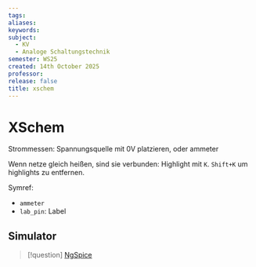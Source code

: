 ```yaml
---
tags: 
aliases: 
keywords: 
subject:
  - KV
  - Analoge Schaltungstechnik
semester: WS25
created: 14th October 2025
professor:
release: false
title: xschem
---
```


# XSchem

Strommessen: Spannungsquelle mit 0V platzieren, oder ammeter

Wenn netze gleich heißen, sind sie verbunden: Highlight mit `K`. `Shift+K` um highlights zu entfernen.

Symref:

- `ammeter`
- `lab_pin`: Label


## Simulator

> [!question] [NgSpice](Spice.md)